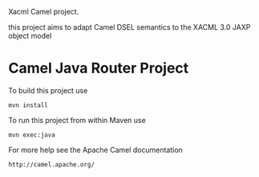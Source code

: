 
Xacml Camel project.

this project aims to adapt Camel DSEL semantics to the XACML 3.0 JAXP object model 


Camel Java Router Project
=========================

To build this project use

    mvn install

To run this project from within Maven use

    mvn exec:java

For more help see the Apache Camel documentation

    http://camel.apache.org/

